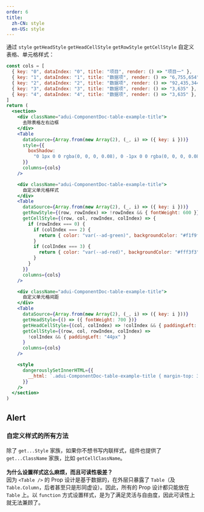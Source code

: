 ```yaml
---
order: 6
title:
  zh-CN: style
  en-US: style
---
```


通过 `style` `getHeadStyle` `getHeadCellStyle` `getRowStyle` `getCellStyle` 自定义表格、单元格样式：

```jsx
const cols = [
  { key: "0", dataIndex: "0", title: "项目", render: () => "项目一" },
  { key: "1", dataIndex: "1", title: "数据项", render: () => "6,755,654" },
  { key: "2", dataIndex: "2", title: "数据项", render: () => "92,435,344" },
  { key: "3", dataIndex: "3", title: "数据项", render: () => "3,635" },
  { key: "4", dataIndex: "4", title: "数据项", render: () => "3,635" },
]
return (
  <section>
    <div className="adui-ComponentDoc-table-example-title">
      去除表格左右边框
    </div>
    <Table
      dataSource={Array.from(new Array(2), (_, i) => ({ key: i }))}
      style={{
        boxShadow:
          "0 1px 0 0 rgba(0, 0, 0, 0.08), 0 -1px 0 0 rgba(0, 0, 0, 0.08)",
      }}
      columns={cols}
    />

    <div className="adui-ComponentDoc-table-example-title">
      自定义单元格样式
    </div>
    <Table
      dataSource={Array.from(new Array(2), (_, i) => ({ key: i }))}
      getRowStyle={(row, rowIndex) => !rowIndex && { fontWeight: 600 }}
      getCellStyle={(row, col, rowIndex, colIndex) => {
        if (rowIndex === 0) {
          if (colIndex === 2) {
            return { color: "var(--ad-green)", backgroundColor: "#f1f9f1" }
          }
          if (colIndex === 3) {
            return { color: "var(--ad-red)", backgroundColor: "#fff3f3" }
          }
        }
      }}
      columns={cols}
    />

    <div className="adui-ComponentDoc-table-example-title">
      自定义单元格间距
    </div>
    <Table
      dataSource={Array.from(new Array(2), (_, i) => ({ key: i }))}
      getHeadStyle={() => ({ fontWeight: 700 })}
      getHeadCellStyle={(col, colIndex) => !colIndex && { paddingLeft: "44px" }}
      getCellStyle={(row, col, rowIndex, colIndex) =>
        !colIndex && { paddingLeft: "44px" }
      }
      columns={cols}
    />

    <style
      dangerouslySetInnerHTML={{
        __html: `.adui-ComponentDoc-table-example-title { margin-top: 36px;margin-bottom: 8px;font-size: 13px;line-height: 20px;color: #636363; }.adui-ComponentDoc-table-example-title:first-child{margin-top: 0;}`,
      }}
    />
  </section>
)
```

## Alert

### 自定义样式的所有方法

除了 `get...Style` 家族，如果你不想书写内联样式，组件也提供了 `get...ClassName` 家族，比如 `getCellClassName`。<br />  
**为什么设置样式这么麻烦，而且可读性极差？**  
因为 `<Table />` 的 Prop 设计是基于数据的，在外层只暴露了 `Table`（及 `Table.Column`，后者甚至只是形同虚设）。因此，所有的 Prop 设计都只能放在 `Table` 上。以 `function` 方式设置样式，是为了满足灵活与自由度，因此可读性上就无法兼顾了。
